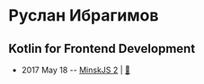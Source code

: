 # Руслан Ибрагимов

## Kotlin for Frontend Development
- 2017 May 18 -- [MinskJS 2](https://www.youtube.com/watch?v=t2Shbjrz-Sg)  | [:notebook:](https://docs.google.com/presentation/d/1gRe2LuDCcErBWaeVt57xWIl6dZcLVBNsRg1WikVJI-A/edit)  
